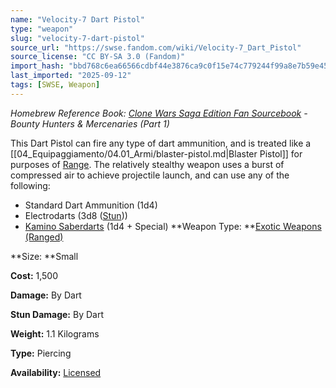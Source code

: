 ```yaml
---
name: "Velocity-7 Dart Pistol"
type: "weapon"
slug: "velocity-7-dart-pistol"
source_url: "https://swse.fandom.com/wiki/Velocity-7_Dart_Pistol"
source_license: "CC BY-SA 3.0 (Fandom)"
import_hash: "bbd768c6ea66566cdbf44e3876ca9c0f15e74c779244f99a8e7b59e45349fc57"
last_imported: "2025-09-12"
tags: [SWSE, Weapon]
---
```

*Homebrew Reference Book: [Clone Wars Saga Edition Fan Sourcebook](https://swse.fandom.com/wiki/Clone_Wars_Saga_Edition_Fan_Sourcebook) - Bounty Hunters & Mercenaries (Part 1)*

This Dart Pistol can fire any type of dart ammunition, and is treated like a [[04_Equipaggiamento/04.01_Armi/blaster-pistol.md|Blaster Pistol]] for purposes of [Range](https://swse.fandom.com/wiki/Range). The relatively stealthy weapon uses a burst of compressed air to achieve projectile launch, and can use any of the following:
- Standard Dart Ammunition (1d4)
- Electrodarts (3d8 ([Stun](https://swse.fandom.com/wiki/Stun)))
- [Kamino Saberdarts](https://swse.fandom.com/wiki/Kamino_Saberdarts) (1d4 + Special)
**Weapon Type: **[Exotic Weapons (Ranged)](https://swse.fandom.com/wiki/Exotic_Weapons_(Ranged))

**Size: **Small

**Cost:** 1,500

**Damage:** By Dart

**Stun Damage:** By Dart

**Weight:** 1.1 Kilograms

**Type:** Piercing

**Availability:** [Licensed](https://swse.fandom.com/wiki/Licensed)